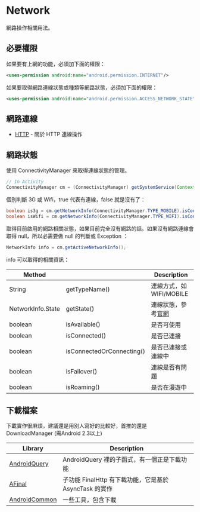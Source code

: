 # Network

網路操作相關用法。

## 必要權限

如果要有上網的功能，必須加下面的權限：

```xml
<uses-permission android:name="android.permission.INTERNET"/>
```

如果要取得網路連線狀態或種類等網路狀態，必須加下面的權限：

```xml
<uses-permission android:name="android.permission.ACCESS_NETWORK_STATE"/>
```

## 網路連線

* [HTTP](http.md) - 關於 HTTP 連線操作

## 網路狀態

使用 ConnectivityManager 來取得連線狀態的管理。

```java
// In Activity
ConnectivityManager cm = (ConnectivityManager) getSystemService(Context.CONNECTIVITY_SERVICE);
```

個別判斷 3G 或 Wifi，true 代表有連線，false 就是沒有了：

```java
boolean is3g = cm.getNetworkInfo(ConnectivityManager.TYPE_MOBILE).isConnectedOrConnecting();
boolean isWifi = cm.getNetworkInfo(ConnectivityManager.TYPE_WIFI).isConnectedOrConnecting();
```

取得目前啟用的網路相關狀態，如果目前完全沒有網路的話。如果沒有網路連線會取得 null，所以必需要做 null 的判斷或 Exception ：

```java
NetworkInfo info = cm.getActiveNetworkInfo();
```

info 可以取得的相關資訊：

|  Method  |    |  Description  |
|  ------  | -- |  -----------  |
|  String| getTypeName() | 連線方式，如 WIFI/MOBILE |
|  NetworkInfo.State| getState() | 連線狀態，參考[官網](http://developer.android.com/reference/android/net/NetworkInfo.State.html) |
|  boolean| isAvailable() | 是否可使用 |
|  boolean| isConnected() | 是否已連接 |
|  boolean| isConnectedOrConnecting() | 是否已連接或連線中 |
|  boolean| isFailover() | 連線是否有問題 |
|  boolean| isRoaming() | 是否在漫遊中 |

## 下載檔案

下載實作很麻煩，建議還是用別人寫好的比較好，首推的還是 DownloadManager (需Android 2.3以上)

| Library | Description |
| ------- | ----------- |
| [AndroidQuery](https://code.google.com/p/android-query/wiki/AsyncAPI) | AndroidQuery 裡的子函式，有一個正是下載功能 |
| [AFinal](https://github.com/yangfuhai/afinal) | 子功能 FinalHttp 有下載功能，它是基於 AsyncTask 的實作 |
| [AndroidCommon](https://github.com/Trinea/android-common) | 一些工具，包含下載 |
